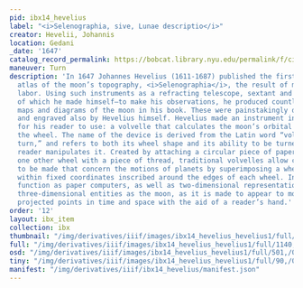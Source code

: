 ```yaml
---
pid: ibx14_hevelius
label: "<i>Selenographia, sive, Lunae descriptio</i>"
creator: Hevelii, Johannis
location: Gedani
_date: '1647'
catalog_record_permalink: https://bobcat.library.nyu.edu/permalink/f/ci13eu/nyu_aleph007341116
maneuver: Turn
description: 'In 1647 Johannes Hevelius (1611-1687) published the first comprehensive
  atlas of the moon’s topography, <i>Selenographia</i>, the result of many years of
  labor. Using such instruments as a refracting telescope, sextant and quadrant—all
  of which he made himself—to make his observations, he produced countless views,
  maps and diagrams of the moon in his book. These were painstakingly described, drawn
  and engraved also by Hevelius himself. Hevelius made an instrument inside his book
  for his reader to use: a volvelle that calculates the moon’s orbital path when turning
  the wheel. The name of the device is derived from the Latin word “volvere” or “to
  turn,” and refers to both its wheel shape and its ability to be turned when the
  reader manipulates it. Created by attaching a circular piece of paper to at least
  one other wheel with a piece of thread, traditional volvelles allow computations
  to be made that concern the motions of planets by superimposing a wheel so it falls
  within fixed coordinates inscribed around the edges of each wheel. In this way volvelles
  function as paper computers, as well as two-dimensional representations of such
  three-dimensional entities as the moon, as it is made to appear to move through
  projected points in time and space with the aid of a reader’s hand.'
order: '12'
layout: ibx_item
collection: ibx
thumbnail: "/img/derivatives/iiif/images/ibx14_hevelius_hevelius1/full/250,/0/default.jpg"
full: "/img/derivatives/iiif/images/ibx14_hevelius_hevelius1/full/1140,/0/default.jpg"
osd: "/img/derivatives/iiif/images/ibx14_hevelius_hevelius1/full/501,/0/default.jpg"
tiny: "/img/derivatives/iiif/images/ibx14_hevelius_hevelius1/full/90,/0/default.jpg"
manifest: "/img/derivatives/iiif/ibx14_hevelius/manifest.json"
---
```

